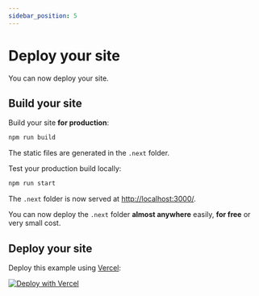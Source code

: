 ```yaml
---
sidebar_position: 5
---
```


# Deploy your site

You can now deploy your site.

## Build your site

Build your site **for production**:

```bash
npm run build
```

The static files are generated in the `.next` folder.

Test your production build locally:

```bash
npm run start
```

The `.next` folder is now served at [http://localhost:3000/](http://localhost:3000/).

You can now deploy the `.next` folder **almost anywhere** easily, **for free** or very small cost.

## Deploy your site

Deploy this example using [Vercel](https://vercel.com):

[![Deploy with Vercel](https://vercel.com/button)](https://vercel.com/new/clone?repository-url=https://github.com/Embloy/Embloy-Examples/tree/main/nextjs-ts&project-name=create-embloy-nextjs-ts&repository-name=create-embloy-nextjs-ts)
